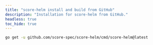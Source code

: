 ```yaml
---
title: "score-helm install and build from GitHub"
description: "Installation for score-helm from GitHub."
headless: true
toc_hide: true
---
```


```bash
go get -u github.com/score-spec/score-helm/cmd/score-helm@latest
```
